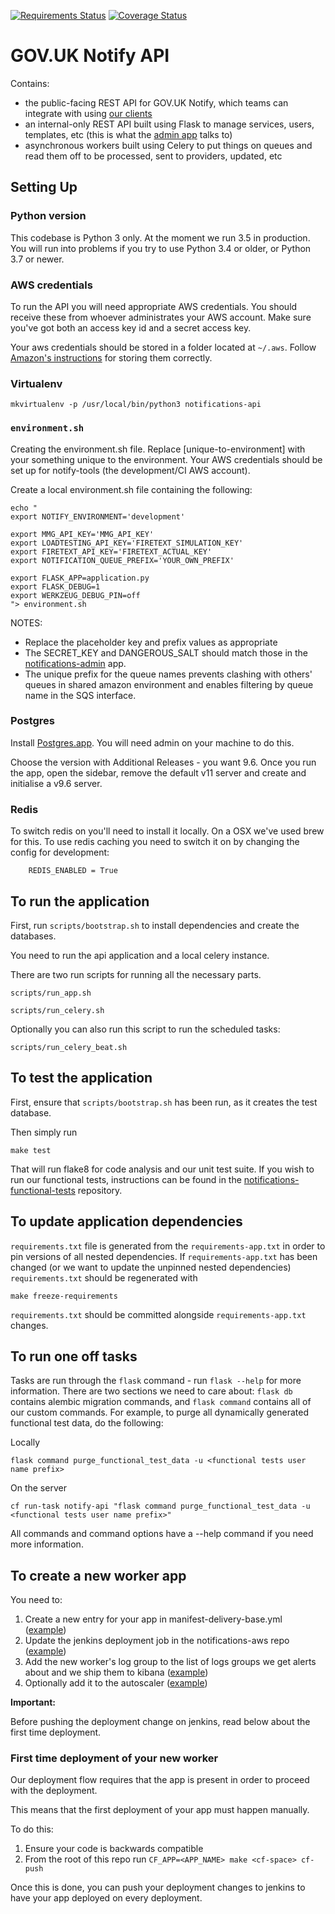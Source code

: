 [![Requirements Status](https://requires.io/github/alphagov/notifications-api/requirements.svg?branch=master)](https://requires.io/github/alphagov/notifications-api/requirements/?branch=master)
[![Coverage Status](https://coveralls.io/repos/alphagov/notifications-api/badge.svg?branch=master&service=github)](https://coveralls.io/github/alphagov/notifications-api?branch=master)

# GOV.UK Notify API

Contains:
- the public-facing REST API for GOV.UK Notify, which teams can integrate with using [our clients](https://www.notifications.service.gov.uk/documentation)
- an internal-only REST API built using Flask to manage services, users, templates, etc (this is what the [admin app](http://github.com/alphagov/notifications-admin) talks to)
- asynchronous workers built using Celery to put things on queues and read them off to be processed, sent to providers, updated, etc

## Setting Up

### Python version

This codebase is Python 3 only. At the moment we run 3.5 in production. You will run into problems if you try to use Python 3.4 or older, or Python 3.7 or newer.

### AWS credentials

To run the API you will need appropriate AWS credentials. You should receive these from whoever administrates your AWS account. Make sure you've got both an access key id and a secret access key.

Your aws credentials should be stored in a folder located at `~/.aws`. Follow [Amazon's instructions](http://docs.aws.amazon.com/cli/latest/userguide/cli-chap-getting-started.html#cli-config-files) for storing them correctly.

### Virtualenv

```
mkvirtualenv -p /usr/local/bin/python3 notifications-api
```

### `environment.sh`

Creating the environment.sh file. Replace [unique-to-environment] with your something unique to the environment. Your AWS credentials should be set up for notify-tools (the development/CI AWS account).

Create a local environment.sh file containing the following:

```
echo "
export NOTIFY_ENVIRONMENT='development'

export MMG_API_KEY='MMG_API_KEY'
export LOADTESTING_API_KEY='FIRETEXT_SIMULATION_KEY'
export FIRETEXT_API_KEY='FIRETEXT_ACTUAL_KEY'
export NOTIFICATION_QUEUE_PREFIX='YOUR_OWN_PREFIX'

export FLASK_APP=application.py
export FLASK_DEBUG=1
export WERKZEUG_DEBUG_PIN=off
"> environment.sh
```

NOTES:

 * Replace the placeholder key and prefix values as appropriate
 * The SECRET_KEY and DANGEROUS_SALT should match those in the [notifications-admin](https://github.com/alphagov/notifications-admin) app.
 * The  unique prefix for the queue names prevents clashing with others' queues in shared amazon environment and enables filtering by queue name in the SQS interface.

### Postgres

Install [Postgres.app](http://postgresapp.com/). You will need admin on your machine to do this.

Choose the version with Additional Releases - you want 9.6. Once you run the app, open the sidebar, remove the default v11 server and create and initialise a v9.6 server.

### Redis

To switch redis on you'll need to install it locally. On a OSX we've used brew for this. To use redis caching you need to switch it on by changing the config for development:

        REDIS_ENABLED = True


##  To run the application

First, run `scripts/bootstrap.sh` to install dependencies and create the databases.

You need to run the api application and a local celery instance.

There are two run scripts for running all the necessary parts.

```
scripts/run_app.sh
```

```
scripts/run_celery.sh
```

Optionally you can also run this script to run the scheduled tasks:

```
scripts/run_celery_beat.sh
```


##  To test the application

First, ensure that `scripts/bootstrap.sh` has been run, as it creates the test database.

Then simply run

```
make test
```

That will run flake8 for code analysis and our unit test suite. If you wish to run our functional tests, instructions can be found in the
[notifications-functional-tests](https://github.com/alphagov/notifications-functional-tests) repository.


## To update application dependencies

`requirements.txt` file is generated from the `requirements-app.txt` in order to pin
versions of all nested dependencies. If `requirements-app.txt` has been changed (or
we want to update the unpinned nested dependencies) `requirements.txt` should be
regenerated with

```
make freeze-requirements
```

`requirements.txt` should be committed alongside `requirements-app.txt` changes.


## To run one off tasks

Tasks are run through the `flask` command - run `flask --help` for more information. There are two sections we need to
care about: `flask db` contains alembic migration commands, and `flask command` contains all of our custom commands. For
example, to purge all dynamically generated functional test data, do the following:

Locally
```
flask command purge_functional_test_data -u <functional tests user name prefix>
```

On the server
```
cf run-task notify-api "flask command purge_functional_test_data -u <functional tests user name prefix>"
```

All commands and command options have a --help command if you need more information.


## To create a new worker app

You need to:

1. Create a new entry for your app in manifest-delivery-base.yml ([example](https://github.com/alphagov/notifications-api/commit/131495125e5dfb181010c8595b11b34ab412fc37#diff-a1885d77ffd0a5cb168590428871cd9e))
1. Update the jenkins deployment job in the notifications-aws repo ([example](https://github.com/alphagov/notifications-aws/commit/69cf9912bd638bce088d4845e4b0a3b11a2cb74c#diff-17e034fe6186f2717b77ba277e0a5828))
1. Add the new worker's log group to the list of logs groups we get alerts about and we ship them to kibana ([example](https://github.com/alphagov/notifications-aws/commit/69cf9912bd638bce088d4845e4b0a3b11a2cb74c#diff-501ffa3502adce988e810875af546b97))
1. Optionally add it to the autoscaler ([example](https://github.com/alphagov/notifications-paas-autoscaler/commit/16d4cd0bdc851da2fab9fad1c9130eb94acf3d15))

**Important:**

Before pushing the deployment change on jenkins, read below about the first time deployment.

### First time deployment of your new worker

Our deployment flow requires that the app is present in order to proceed with the deployment.

This means that the first deployment of your app must happen manually.

To do this:

1. Ensure your code is backwards compatible
1. From the root of this repo run `CF_APP=<APP_NAME> make <cf-space> cf-push`

Once this is done, you can push your deployment changes to jenkins to have your app deployed on every deployment.
